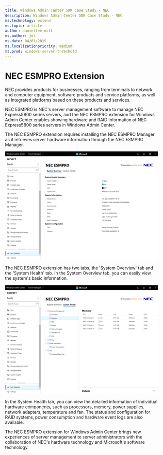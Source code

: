 ```yaml
---
title: Windows Admin Center SDK Case Study - NEC
description: Windows Admin Center SDK Case Study - NEC
ms.technology: extend
ms.topic: article
author: daniellee-msft
ms.author: jol
ms.date: 04/01/2019
ms.localizationpriority: medium
ms.prod: windows-server-threshold
---
```

# NEC ESMPRO Extension

NEC provides products for businesses, ranging from terminals to network and computer equipment, software products and service platforms, as well as integrated platforms based on these products and services.

NEC ESMPRO is NEC's server management software to manage NEC Express5800 series servers, and the NEC ESMPRO extension for Windows Admin Center enables showing hardware and RAID information of NEC Express5800 series servers in Windows Admin Center.

The NEC ESMPRO extension requires installing the NEC ESMPRO Manager as it retrieves server hardware information through the NEC ESMPRO Manager.

![NEC Extension](../../media/extend-case-study-nec/nec-1.png)

The NEC ESMPRO extension has two tabs, the 'System Overview' tab and the 'System Health' tab. In the System Overview tab, you can easily view the system's basic information.

![NEC Extension](../../media/extend-case-study-nec/nec-2.png)

In the System Health tab, you can view the detailed information of individual hardware components, such as processors, memory, power supplies, network adapters, temperature and fan. The status and configuration for RAID systems, power consumption and hardware event logs are also available.

The NEC ESMPRO extension for Windows Admin Center brings new experiences of server management to server administrators with the collaboration of NEC's hardware technology and Microsoft's software technology.